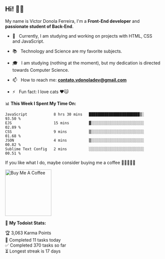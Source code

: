 <h2 align="left">Hi! 👋🏻</h2>  

<p align="left">
	My name is Victor Donola Ferreira, I'm a <strong>Front-End developer</strong> and <strong>passionate student of Back-End</strong>.
</p>

- 🔭 &nbsp; Currently, I am studying and working on projects with HTML, CSS and JavaScript.

- :books: &nbsp; Technology and Science are my favorite subjects.

- 🎓 &nbsp; I am studying (nothing at the moment), but my dedication is directed towards Computer Science.

- 📫 &nbsp; How to reach me: **contato.vdonoladev@gmail.com**

- ⚡️ &nbsp; Fun fact: I love cats ❤️🐱

📊 **This Week I Spent My Time On:**
<!--START_SECTION:waka-->
```text
JavaScript            8 hrs 30 mins   ███████████████████████▒░   93.50 % 
EJS                   15 mins         ▓░░░░░░░░░░░░░░░░░░░░░░░░   02.89 % 
CSS                   9 mins          ▒░░░░░░░░░░░░░░░░░░░░░░░░   01.68 % 
JSON                  4 mins          ▒░░░░░░░░░░░░░░░░░░░░░░░░   00.82 % 
Sublime Text Config   2 mins          ░░░░░░░░░░░░░░░░░░░░░░░░░   00.51 % 
```
<!--END_SECTION:waka-->

If you like what I do, maybe consider buying me a coffee 🥺👉🏻👈🏻

<a href="https://www.buymeacoffee.com/xuxuti" target="_blank"><img src="https://cdn.buymeacoffee.com/buttons/v2/default-red.png" alt="Buy Me A Coffee" width="150" ></a>

🚧 **My Todoist Stats:**
<!-- TODO-IST:START -->
🏆  3,063 Karma Points           
🌸  Completed 11 tasks today           
✅  Completed 370 tasks so far           
⏳  Longest streak is 17 days
<!-- TODO-IST:END -->
